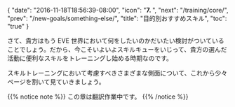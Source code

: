 {
  "date": "2016-11-18T18:56:39-08:00",
  "icon": "<b>7. </b>",
  "next": "/training/core/",
  "prev": "/new-goals/something-else/",
  "title": "目的別おすすめスキル",
  "toc": "true"
}

さて、貴方はもう EVE 世界において何をしたいのかだいたい検討がついていることでしょう。だから、今こそいよいよスキルキューをいじって、貴方の選んだ活動に便利なスキルをトレーニングし始める時期なのです。

スキルトレーニングにおいて考慮すべきさまざまな側面について、これから少々ページを割いて見ていきましょう。

{{% notice note %}}
この章は翻訳作業中です。
{{% /notice %}}
